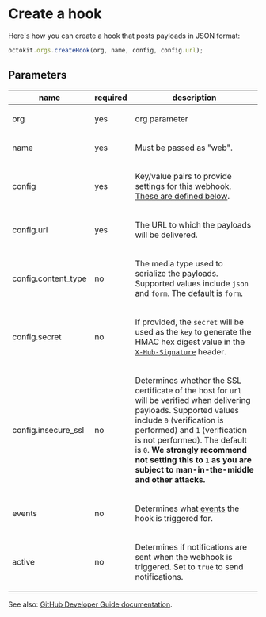 # Create a hook

Here's how you can create a hook that posts payloads in JSON format:

```js
octokit.orgs.createHook(org, name, config, config.url);
```

## Parameters

<table>
  <thead>
    <tr>
      <th>name</th>
      <th>required</th>
      <th>description</th>
    </tr>
  </thead>
  <tbody>
    <tr><td>org</td><td>yes</td><td>

org parameter

</td></tr>
<tr><td>name</td><td>yes</td><td>

Must be passed as "web".

</td></tr>
<tr><td>config</td><td>yes</td><td>

Key/value pairs to provide settings for this webhook. [These are defined below](https://developer.github.com/v3/orgs/hooks/#create-hook-config-params).

</td></tr>
<tr><td>config.url</td><td>yes</td><td>

The URL to which the payloads will be delivered.

</td></tr>
<tr><td>config.content_type</td><td>no</td><td>

The media type used to serialize the payloads. Supported values include `json` and `form`. The default is `form`.

</td></tr>
<tr><td>config.secret</td><td>no</td><td>

If provided, the `secret` will be used as the `key` to generate the HMAC hex digest value in the [`X-Hub-Signature`](https://developer.github.com/webhooks/#delivery-headers) header.

</td></tr>
<tr><td>config.insecure_ssl</td><td>no</td><td>

Determines whether the SSL certificate of the host for `url` will be verified when delivering payloads. Supported values include `0` (verification is performed) and `1` (verification is not performed). The default is `0`. **We strongly recommend not setting this to `1` as you are subject to man-in-the-middle and other attacks.**

</td></tr>
<tr><td>events</td><td>no</td><td>

Determines what [events](https://developer.github.com/v3/activity/events/types/) the hook is triggered for.

</td></tr>
<tr><td>active</td><td>no</td><td>

Determines if notifications are sent when the webhook is triggered. Set to `true` to send notifications.

</td></tr>
  </tbody>
</table>

See also: [GitHub Developer Guide documentation](endpoint.documentationUrl).
